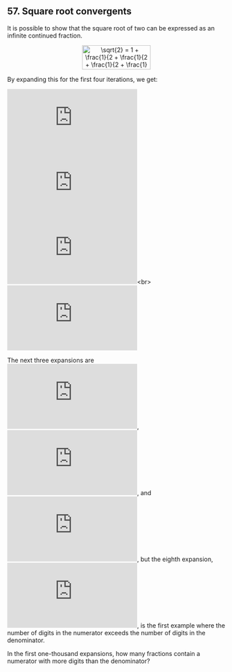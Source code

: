 ## 57. Square root convergents

It is possible to show that the square root of two can be expressed as an infinite continued fraction.

<p align="center">
  <img src="https://latex.codecogs.com/svg.latex?%5Csqrt%7B2%7D%20%3D%201%20&plus;%20%5Cfrac%7B1%7D%7B2%20&plus;%20%5Cfrac%7B1%7D%7B2%20&plus;%20%5Cfrac%7B1%7D%7B2%20&plus;%20%5Cfrac%7B1%7D%7B...%7D%7D%7D%7D" width="158" height="56" alt="\sqrt{2} = 1 &plus; \frac{1}{2 &plus; \frac{1}{2 &plus; \frac{1}{2 &plus; \frac{1}{...}}}}">
</p>

By expanding this for the first four iterations, we get:

![1 + \frac{1}{2} = \frac{3}{2} = 1.5](https://latex.codecogs.com/svg.latex?1%20&plus;%20%5Cfrac%7B1%7D%7B2%7D%20%3D%20%5Cfrac%7B3%7D%7B2%7D%20%3D%201.5)<br>
![1 + \frac{1}{2 + \frac{1}{2}} = \frac{7}{5} = 1.4](https://latex.codecogs.com/svg.latex?1%20&plus;%20%5Cfrac%7B1%7D%7B2%20&plus;%20%5Cfrac%7B1%7D%7B2%7D%7D%20%3D%20%5Cfrac%7B7%7D%7B5%7D%20%3D%201.4)<br>
![1 + \frac{1}{2 + \frac{1}{2 + \frac{1}{2}}} = \frac{17}{12} = 1.41666...](https://latex.codecogs.com/svg.latex?1%20&plus;%20%5Cfrac%7B1%7D%7B2%20&plus;%20%5Cfrac%7B1%7D%7B2%20&plus;%20%5Cfrac%7B1%7D%7B2%7D%7D%7D%20%3D%20%5Cfrac%7B17%7D%7B12%7D%20%3D%201.41666...)<br>
![1 + \frac{1}{2 + \frac{1}{2 + \frac{1}{2 + \frac{1}{2}}}} = \frac{41}{29} = 1.41379...](https://latex.codecogs.com/svg.latex?1%20&plus;%20%5Cfrac%7B1%7D%7B2%20&plus;%20%5Cfrac%7B1%7D%7B2%20&plus;%20%5Cfrac%7B1%7D%7B2%20&plus;%20%5Cfrac%7B1%7D%7B2%7D%7D%7D%7D%20%3D%20%5Cfrac%7B41%7D%7B29%7D%20%3D%201.41379...)

The next three expansions are ![\frac{99}{70}](https://latex.codecogs.com/svg.latex?%5Cfrac%7B99%7D%7B70%7D), ![\frac{239}{169}](https://latex.codecogs.com/svg.latex?%5Cfrac%7B239%7D%7B169%7D), and ![\frac{577}{408}](https://latex.codecogs.com/svg.latex?%5Cfrac%7B577%7D%7B408%7D), but the eighth expansion, ![\frac{1393}{985}](https://latex.codecogs.com/svg.latex?%5Cfrac%7B1393%7D%7B985%7D), is the first example where the number of digits in the numerator exceeds the number of digits in the denominator.

In the first one-thousand expansions, how many fractions contain a numerator with more digits than the denominator?
